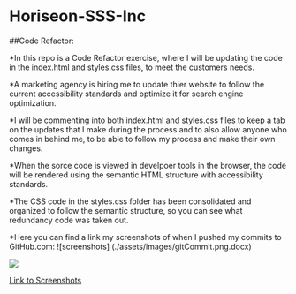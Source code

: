 # Horiseon-SSS-Inc

##Code Refactor:

*In this repo is a Code Refactor exercise, where I will be updating the code in the index.html and styles.css files, to meet the customers needs.

*A marketing agency is hiring me to update thier website to follow the current accessibility standards and optimize it for search engine optimization.

*I will be commenting into both index.html and styles.css files to keep a tab on the updates that I make during the process and to also allow anyone who comes in behind me, to be able to follow my process and make their own changes.

*When the sorce code is viewed in develpoer tools in the browser, the code will be rendered using the semantic HTML structure with accessibility standards.

*The CSS code in the styles.css folder has been consolidated and organized to follow the semantic structure, so you can see what redundancy code was taken out.

*Here you can find a link my screenshots of when I pushed my commits to GitHub.com:
![screenshots] (./assets/images/gitCommit.png.docx)

<img src="./assets/images/gitCommit.png.docx">

<a href="./assets/images/gitCommit.docx" target="_blank">Link to Screenshots</a>
